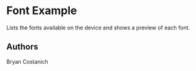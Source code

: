 Font Example
============

Lists the fonts available on the device and shows a preview of each font.

Authors
-------

Bryan Costanich
